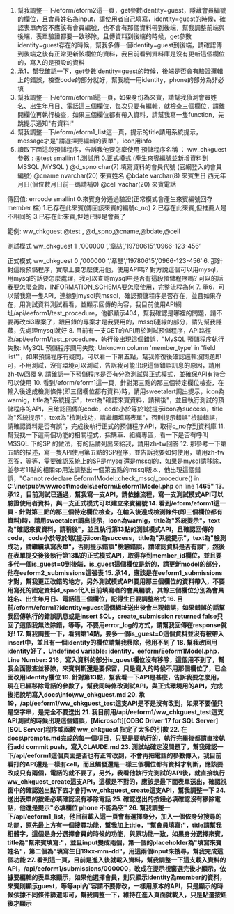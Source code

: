 1. 幫我調整一下/eform/eform2這一頁，get參數identity=guest，隱藏會員編號的欄位，且會員姓名為input，讓使用者自己填寫，identity=guest的時候，確認表單內容不應該有會員編號，也不會有那個資料帶到後端，幫我調整前端與後端，表單驗證都要一致移除，且傳資料到後端的時候，get參數identity=guest存在的時候，幫我多傳一個identity=guest到後端，請確認傳到後端之後有正常更新該欄位的資料，我目前看到資料庫是沒有更新這個欄位的，寫入的是預設的資料
2. 承1，幫我確認一下，get參數identity=guest的時候，後端是否會有驗證邏輯上的錯誤，檢查code的部分就好，幫我統一用identity，phone的部分為非必填
3. 幫我調整一下/eform/eform1這一頁，如果身份為來賓，請幫我偵測會員姓名、出生年月日、電話這三個欄位，每次只要有編輯，就檢查三個欄位，請離開欄位再執行檢查，如果三個欄位都有帶入資料，請幫我寫一隻function，先跳提示通知"有資料!" 
4. 幫我調整一下/eform/eform1_list這一頁，提示的title請用系統提示，message才是"請選擇要編輯的表單"，icon用info
5. 讀取下面這段預儲程序，告訴我他要怎麼使用
預儲程序名稱 ：  ww_chkguest
參數  : @test  smallint  1.測試用 0.正式模式 (產生來賓編號並新增資料到 MSSQL ,MYSQL )
       @d_spno char(7)   填寫資料的會員代號 (官網登入的會員編號)
	  @cname  nvarchar(20) 來賓姓名
       @bdate  varchar(8) 來賓生日 西元年月日(個位數月日前一碼請補0) 
	  @cell    vachar(20) 來賓電話

傳回值: errcode  smallint   0.來賓身分通過驗證(正常模式會產生來賓編號回存 member 檔)
					   1.已存在此來賓(傳回該來賓的編號c_no)
                            2.已存在此來賓,但推薦人是不相同的
					   3.已存在此來賓,但她已經是會員了

範例: ww_chkguest @test , @d_spno,@cname,@bdate,@cell

 測試模式
 ww_chkguest 1 ,’000000 ‘,’章喆’,’19780615’,’0966-123-456’

正式模式
 ww_chkguest 0 ,’000000 ‘,’章喆’,’19780615’,’0966-123-456’
 6. 那針對這段預儲程序，實際上要怎麼使用他，使用API嗎? 對方說這個可以用mysql，用mysql的話要怎麼處理，我可以查詢mysql中是否有這段預儲程序嗎? 可以的話我要怎麼查詢，INFORMATION_SCHEMA要怎麼使用，完整流程為何
 7. 承6，可以幫我寫一隻API，連線到mysql與mssql，確認預儲程序是否存在，並且如果存在，用測試資料測試看看，並顯示回傳的內容，我目前使用API網址/api/eeform1/test_procedure，他都顯示404，幫我確認是哪裡的問題，請不要再改ci3專案了，跟目錄的專案才是我要用的，mssql連線的部分，請先幫我隱藏，先處理mysql就好
 8. 目前有一支GET的API用於測試預儲程序，API路徑為/api/eeform1/test_procedure，執行後出現這個錯誤，"MySQL 預儲程序執行失敗: MySQL 預儲程序調用失敗: Unknown column 'member_type' in 'field list'"，如果預儲程序有疑問，可以看一下第五點，幫我修復後確認邏輯沒問題即可，不用測試，沒有環境可以測試，告訴我可能出現這個錯誤訊息的原因，請用zh-tw回覆
 9. 請確認一下預儲程序是否有分為測試與正式模式，並確保API有符合可以使用
 10. 看到/eform/eform1這一頁，針對第三點的那三個特定欄位檢查，在輸入後達成檢測條件(即三個欄位都有資料)時，請用sweetalert調出提示，icon為warnig，title為"系統提示"，text為"確認來賓資料，請稍後"，並且執行測試的預儲程序的API，且確認回傳的code，code小於等於1就提示icon為success，title為"系統提示"，text為"檢測成功，請繼續填寫表單"，否則提示錯誤"檢驗錯誤，請確認資料是否有誤"，完成後執行正式的預儲程序API，取得c_no存到資料庫
 11. 幫我找一下這兩個功能的相關程式，採購車、組織專區，看一下是否有呼叫MSSQL 下的SP 的做法，有的話請列出來給我，請用zh-tw回答
 12. 那參考一下第五點的描述，寫一隻API使用第五點的SP程序，並告訴我要如何使用，請用zh-tw回答，等等，需要確認系統上的SP是mysql還是mssql的，如果是mysql請移除，並參考11點的相關sp用法調整出一個第五點的mssql版本，他出現這個錯誤，"Cannot redeclare Eeform1Model::check_mssql_procedure() in <b>C:\inetpub\wwwroot\models\eeform\Eeform1Model.php</b> on line <b>1465"
 13. 承12，目前測試已通過，幫我寫一支API，請依據流程，寫一支測試模式API可以驗證使用者資料，與一支正式模式可以建立來賓編號
 14. 看到/eform/eform1這一頁
	- 針對第三點的那三個特定欄位檢查，在輸入後達成檢測條件(即三個欄位都有資料)時，請用sweetalert調出提示，icon為warnig，title為"系統提示"，text為"確認來賓資料，請稍後"，並且執行第13點的測試模式API，且確認回傳的code，code小於等於1就提示icon為success，title為"系統提示"，text為"檢測成功，請繼續填寫表單"，否則提示錯誤"檢驗錯誤，請確認資料是否有誤"，然後在表單提交後後執行第13點的正式模式API，取得存到member_id欄位，並且要多代一個is_guest=0到後端，is_guest這個欄位是新的，請更新model的部分，他在eeform2_submissions這張表
15. 承14，應該是在eeform1_submissions才對，幫我更正改錯的地方，另外測試模式API要用那三個欄位的資料帶入，不要用寫死的固定資料d_spno代入目前填寫者的會員編號，其餘三個欄位分別為會員姓名、出生年月日、電話這三個欄位，記得生日要調整格式
16. 目前/eform/eform1?identity=guest這個網址送出後會出現錯誤，如果錯誤的話幫我回傳執行的錯誤訊息或是insert SQL，create_submission returned false只回了這個我無法除錯，等等，不要用error_log的方式，請幫我回傳在response就好!
17. 幫我調整一下，看到第14點，要多一個is_guest=0這個資料並沒有被帶入insert中，並且有一個identity的欄位請幫我移除，他用不到了
18. 幫我改回用identity好了，Undefined variable: identity，eeform/Eeform1Model.php，Line Number: 216，寫入資料的部分is_guest欄位沒有移除，這個用不到了，幫我全面徹查並移除，來賓判斷還是要保留，只是寫入的時候不用那個欄位了，已全面改用identity欄位
19. 針對第13點，幫我看一下API是甚麼，告訴我要怎麼用，現在已經移除電話的參數了，幫我同時修改測試API，與正式環境用的API，完成後把說明寫入docs\info\ww_chkguest.md
20. 承19，/api/eeform1/ww_chkguest_test這支API是不是沒有改到，如果不要僅只是空字串，是完全不要送出
21. 我目前用/api/eeform1/ww_chkguest_test這支API測試的時候出現這個錯誤，[Microsoft][ODBC Driver 17 for SQL Server][SQL Server]程序或函數 ww_chkguest 指定了太多的引數
22. 在docs\prompts.md完成的每一個項目，只要是要執行的，執行完畢後都請直接執行add commit push，寫入CLAUDE.md
23. 測試站確定沒問題了，幫我確認一下/api/eeform1這個頁面是否也有正常改到，不會再把電話的參數傳入，我目前看打的API還是一樣有cell，而且觸發還是一樣三個欄位都有資料才判斷，應該要改成只有兩個，電話的就不要了，另外，我看他執行完測試的API後，就直接執行ww_chkguest_create這支API，這樣是不對的，應該是最下面表單送出，確認視窗中的確認送出點下去才會打ww_chkguest_create這支API，幫我調整一下
24. 送出表單的按鈕必填確認沒有移除電話
25. 確認送出的按鈕必填確認沒有移除電話，他還是提示"必填欄位 phone 不能為空"
26. 幫我調整一下/api/eeform1_list，他目前載入這一頁會有選擇身分，加入一個依身分搜尋的功能，原先最上方有一個搜尋功能，幫我加上title，"幫會員填寫:"，title請幫我粗體字，這個是身分選擇會員的時候的功能，與原功能一致，如果身分選擇來賓，title為"幫來賓填寫:"，並且input變成兩個，第一個的placeholder為"填寫來賓姓名"，第二個為"填寫生日19xx-mm-dd"，用這兩個input來搜尋，幫我完成這個功能
27. 看到這一頁，目前是進入後就載入資料，幫我調整一下這支載入資料的API，/api/eeform1/submissions/000000，改成在提示視窗選完後才顯示，依據要編輯的表單來顯示，如果他選擇會員，則只顯示identity為member的資料，來賓則顯示guest，等等api內ˇ容請不要修改，一樣用原本的API，只是顯示的時候依據不同條件篩選即可，幫我調整一下，維持在進入頁面就載入，只是點選按鈕後才顯示


